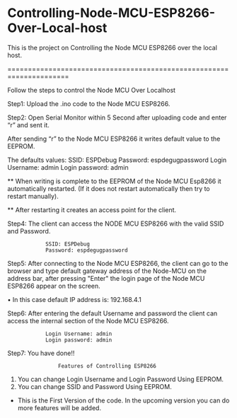 # Controlling-Node-MCU-ESP8266-Over-Local-host
This is the project on Controlling the Node MCU ESP8266 over the local host.

=====================================================================

Follow the steps to control the Node MCU Over Localhost

Step1: Upload the .ino code to the Node MCU ESP8266.

Step2: Open Serial Monitor within 5 Second after uploading code and enter “r” and sent it.
 
After sending “r” to the Node MCU ESP8266 it writes default value to the EEPROM.

The defaults values:
				SSID: ESPDebug
				Password: espdegugpassword
				Login Username: admin
				Login password: admin

** When writing is complete to the EEPROM of the Node MCU Esp8266 it automatically restarted. (If it does not restart automatically then try to restart manually).


** After restarting it creates an access point for the client. 

Step4: The client can access the NODE MCU ESP8266 with the valid SSID and Password.

				SSID: ESPDebug
				Password: espdegugpassword

Step5: After connecting to the Node MCU ESP8266, the client can go to the browser and type default gateway address of the Node-MCU on the address bar, after pressing "Enter" the login page of the Node MCU ESP8266 appear on the screen.

•	In this case default IP address is:
					192.168.4.1


Step6: After entering the default Username and password the client can access the internal section of the Node MCU ESP8266. 

				Login Username: admin
				Login password: admin

Step7: You have done!!




					Features of Controlling ESP8266
1.	You can change Login Username and Login Password Using EEPROM.
2.	You can change SSID and Password Using EEPROM.


* This is the First Version of the code. In the upcoming version you can do more features will be added.

